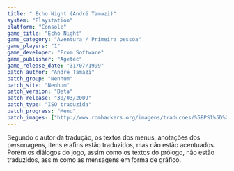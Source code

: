 ```yaml
---
title: " Echo Night (André Tamazi)"
system: "Playstation"
platform: "Console"
game_title: "Echo Night"
game_category: "Aventura / Primeira pessoa"
game_players: "1"
game_developer: "From Software"
game_publisher: "Agetec"
game_release_date: "31/07/1999"
patch_author: "André Tamazi"
patch_group: "Nenhum"
patch_site: "Nenhum"
patch_version: "Beta"
patch_release: "30/03/2009"
patch_type: "ISO traduzida"
patch_progress: "Menu"
patch_images: ["http://www.romhackers.org/imagens/traducoes/%5BPS1%5D%20Echo%20Night%20-%20Andr%C3%A9%20Tamazi%20-%201.jpg","http://www.romhackers.org/imagens/traducoes/%5BPS1%5D%20Echo%20Night%20-%20Andr%C3%A9%20Tamazi%20-%202.jpg","http://www.romhackers.org/imagens/traducoes/%5BPS1%5D%20Echo%20Night%20-%20Andr%C3%A9%20Tamazi%20-%203.jpg"]
---
```

Segundo o autor da tradução, os textos dos menus, anotações dos personagens, itens e afins estão traduzidos, mas não estão acentuados. Porém os diálogos do jogo, assim como os textos do prólogo, não estão traduzidos, assim como as mensagens em forma de gráfico.